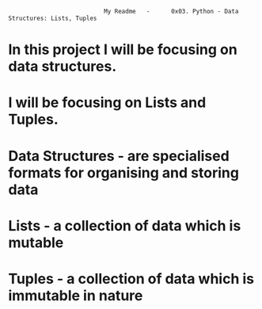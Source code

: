                                My Readme   -      0x03. Python - Data Structures: Lists, Tuples
# In this project I will be focusing on data structures. 
# I will be focusing on Lists and Tuples.
# Data Structures - are specialised formats for organising and storing data
# Lists - a collection of data which is mutable
# Tuples - a collection of data which is immutable in nature 
